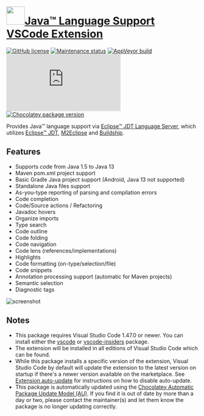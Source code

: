 # [<img src="https://cdn.jsdelivr.net/gh/dgalbraith/chocolatey-packages@27cefa4e9cecaae41e719fb7ed7564439eb46c46/icons/vscode-java.png" width="48" height="48" />Java™ Language Support VSCode Extension](<https://chocolatey.org/packages/vscode-java>)

[![GitHub license](https://img.shields.io/github/license/redhat-developer/vscode-java)](https://github.com/redhat-developer/vscode-java/blob/master/LICENSE)
[![Maintenance status](https://img.shields.io/badge/maintained%3F-yes-green.svg)](https://gitHub.com/dgalbraith/chocolatey-packages/graphs/commit-activity)
[![AppVeyor build](https://img.shields.io/appveyor/ci/dgalbraith/chocolatey-packages)](https://ci.appveyor.com/project/dgalbraith/chocolatey-packages)
[![Visual Studio Marketplace version](https://img.shields.io/visual-studio-marketplace/v/redhat.java?label=Marketplace)](https://marketplace.visualstudio.com/items?itemName=redhat.java)
[![Chocolatey package version](https://img.shields.io/chocolatey/v/vscode-java?label=Chocolatey)](<https://chocolatey.org/packages/vscode-java>)

Provides Java™ language support via [Eclipse™ JDT Language Server](<https://github.com/eclipse/eclipse.jdt.ls>), which utilizes [Eclipse™ JDT](<http://www.eclipse.org/jdt>), [M2Eclipse](<http://www.eclipse.org/m2e>) and [Buildship](<https://github.com/eclipse/buildship>).

## Features

* Supports code from Java 1.5 to Java 13
* Maven pom.xml project support
* Basic Gradle Java project support (Android, Java 13 not supported)
* Standalone Java files support
* As-you-type reporting of parsing and compilation errors
* Code completion
* Code/Source actions / Refactoring
* Javadoc hovers
* Organize imports
* Type search
* Code outline
* Code folding
* Code navigation
* Code lens (references/implementations)
* Highlights
* Code formatting (on-type/selection/file)
* Code snippets
* Annotation processing support (automatic for Maven projects)
* Semantic selection
* Diagnostic tags

![screenshot](https://cdn.jsdelivr.net/gh/dgalbraith/chocolatey-packages@27cefa4e9cecaae41e719fb7ed7564439eb46c46/automatic/vscode-java/screenshot.png)

## Notes

* This package requires Visual Studio Code 1.47.0 or newer.
  You can install either the [vscode](https://chocolatey.org/packages/vscode) or [vscode-insiders](https://chocolatey.org/packages/vscode-insiders) package.
* The extension will be installed in all editions of Visual Studio Code which can be found.
* While this package installs a specific version of the extension, Visual Studio Code by default will update the extension to the latest version on startup if there's a newer version available on the marketplace.
  See [Extension auto-update](https://code.visualstudio.com/docs/editor/extension-gallery#_extension-autoupdate) for instructions on how to disable auto-update.
* This package is automatically updated using the [Chocolatey Automatic Package Update Model (AU)](https://github.com/majkinetor/au/blob/master/README.md).
  If you find it is out of date by more than a day or two, please contact the maintainer(s) and let them know the package is no longer updating correctly.
